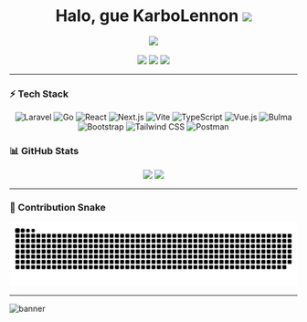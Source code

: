 <h1 align="center">
  Halo, gue KarboLennon <img src="https://raw.githubusercontent.com/KarboLennon/KarboLennon/main/assets/wave.gif" width="30" />
</h1>

<p align="center">
  <img src="https://readme-typing-svg.herokuapp.com?duration=3000&pause=800&center=true&vCenter=true&lines=Full-Stack+Developer;Laravel+%7C+Go+%7C+React+%7C+Next.js;Loves+Clean+Code;Always+Learning" />
</p>

<p align="center">
  <!-- Badges -->
  <a href="https://github.com/KarboLennon"><img src="https://img.shields.io/badge/GitHub-000?style=for-the-badge&logo=github" /></a>
  <a href="mailto:youremail@example.com"><img src="https://img.shields.io/badge/Email-444?style=for-the-badge&logo=gmail" /></a>
  <a href="https://www.linkedin.com/in/karbolennon/"><img src="https://img.shields.io/badge/LinkedIn-0e76a8?style=for-the-badge&logo=linkedin&logoColor=white" /></a>
</p>

---

### ⚡ Tech Stack
<p align="center">
  <!-- Backend -->
  <img height="28" src="https://cdn.jsdelivr.net/gh/devicons/devicon/icons/laravel/laravel-original.svg" alt="Laravel" />
  <img height="28" src="https://cdn.jsdelivr.net/gh/devicons/devicon/icons/go/go-original.svg" alt="Go" />

  <!-- Frontend Frameworks -->
  <img height="28" src="https://cdn.jsdelivr.net/gh/devicons/devicon/icons/react/react-original.svg" alt="React" />
  <img height="28" src="https://cdn.jsdelivr.net/gh/devicons/devicon/icons/nextjs/nextjs-original.svg" alt="Next.js" />
  <img height="28" src="https://cdn.jsdelivr.net/gh/devicons/devicon/icons/vite/vite-original.svg" alt="Vite" />
  <img height="28" src="https://cdn.jsdelivr.net/gh/devicons/devicon/icons/typescript/typescript-original.svg" alt="TypeScript" />
  <img height="28" src="https://cdn.jsdelivr.net/gh/devicons/devicon/icons/vuejs/vuejs-original.svg" alt="Vue.js" />

  <!-- Styling -->
  <img height="28" src="https://cdn.jsdelivr.net/gh/devicons/devicon/icons/bulma/bulma-plain.svg" alt="Bulma" />
  <img height="28" src="https://cdn.jsdelivr.net/gh/devicons/devicon/icons/bootstrap/bootstrap-original.svg" alt="Bootstrap" />
<img height="28" src="https://cdn.jsdelivr.net/gh/devicons/devicon@latest/icons/tailwindcss/tailwindcss-original.svg" alt="Tailwind CSS" />
  
            
          

  <!-- Tools -->
  <img height="28" src="https://cdn.jsdelivr.net/gh/devicons/devicon/icons/postman/postman-original.svg" alt="Postman" />
</p>


### 📊 GitHub Stats
<p align="center">
  <img height="160" src="https://github-readme-stats.vercel.app/api?username=KarboLennon&show_icons=true&hide_border=true&theme=radical" />
  <img height="160" src="https://github-readme-streak-stats.herokuapp.com/?user=KarboLennon&hide_border=true&theme=radical" />
</p>

---

### 🐍 Contribution Snake
<p align="center">
  <img src="https://raw.githubusercontent.com/KarboLennon/KarboLennon/output/snake.svg" alt="snake animation" />
</p>

---

<picture>
  <source media="(prefers-color-scheme: dark)" srcset="https://raw.githubusercontent.com/KarboLennon/KarboLennon/main/assets/banner-dark.gif">
  <source media="(prefers-color-scheme: light)" srcset="https://raw.githubusercontent.com/KarboLennon/KarboLennon/main/assets/banner-light.gif">
  <img alt="banner" src="https://raw.githubusercontent.com/KarboLennon/KarboLennon/main/assets/banner-light.gif">
</picture>
